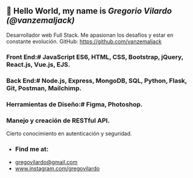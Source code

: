  ## 👋 Hello World, my name is *Gregorio Vilardo (@vanzemaljack)*
Desarrollador web Full Stack. Me apasionan los desafíos y estar en constante evolución.
GitHub: https://github.com/vanzemaljack
### Front End:# JavaScript ES6, HTML, CSS, Bootstrap, jQuery, React.js, Vue.js, EJS.
### Back End:# Node.js, Express, MongoDB, SQL, Python, Flask, Git, Postman, Mailchimp.
### Herramientas de Diseño:# Figma, Photoshop.
### Manejo y creación de RESTful API.
Cierto conocimiento en autenticación y seguridad.
- ### Find me at:
- gregovilardo@gmail.com
- www.instagram.com/gregovilardo



